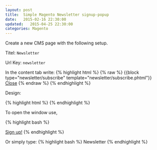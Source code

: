 ```yaml
---
layout: post
title:  Simple Magento Newsletter signup-popup
date:   2015-02-16 22:30:00
updated:   2015-04-25 22:30:00
categories: Magento
---
```

Create a new CMS page with the following setup.

Titel: `Newsletter`

Url Key: `newsletter`

In the content tab write:
{% highlight html %}
{% raw %}
{{block type="newsletter/subscribe" template="newsletter/subscribe.phtml"}}
<a href="javascript:window.close();">Close</a>
{% endraw %}
{% endhighlight %}


Design:

{% highlight html %}
<remove name="left"/>
<remove name="righ"/>
<remove name="header"/>
<remove name="footer"/>
<remove name=“breadcrumbs”/>
{% endhighlight %}

To open the window use,

{% highlight bash %}
<script language="javascript" type="text/javascript">
<!--
function popWin(url, name) {
  popwin=window.open(url,name,'height=250,width=350');
  if (window.focus) {popwin.focus()}
  return false;
}
// -->
</script>

<a href="javascript:popWin('http://yourstore/newsletter','newsletter');" title="Sign up">Sign up!</a>
{% endhighlight %}

Or simply type:
{% highlight bash %}
<a class="newsletter" onclick="window.open('/newsletter','','width=460,height=290');">Newsletter</a>
{% endhighlight %}
